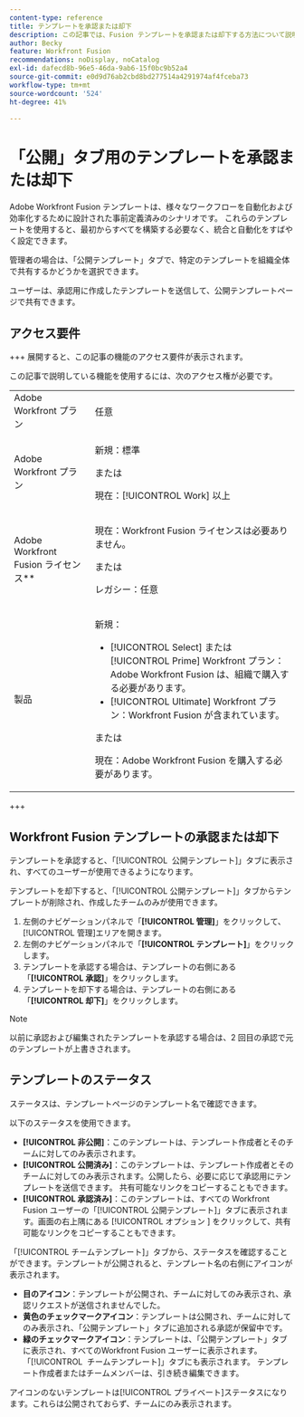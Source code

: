 ```yaml
---
content-type: reference
title: テンプレートを承認または却下
description: この記事では、Fusion テンプレートを承認または却下する方法について説明します。
author: Becky
feature: Workfront Fusion
recommendations: noDisplay, noCatalog
exl-id: dafecd8b-96e5-46da-9ab6-15f0bc9b52a4
source-git-commit: e0d9d76ab2cbd8bd277514a4291974af4fceba73
workflow-type: tm+mt
source-wordcount: '524'
ht-degree: 41%

---
```


# 「公開」タブ用のテンプレートを承認または却下

Adobe Workfront Fusion テンプレートは、様々なワークフローを自動化および効率化するために設計された事前定義済みのシナリオです。 これらのテンプレートを使用すると、最初からすべてを構築する必要なく、統合と自動化をすばやく設定できます。

管理者の場合は、「公開テンプレート」タブで、特定のテンプレートを組織全体で共有するかどうかを選択できます。

ユーザーは、承認用に作成したテンプレートを送信して、公開テンプレートページで共有できます。<!--do the have to be requested or can an admin just choose to approve?-->

## アクセス要件

+++ 展開すると、この記事の機能のアクセス要件が表示されます。

この記事で説明している機能を使用するには、次のアクセス権が必要です。

<table style="table-layout:auto">
  <col>
  <col>
  <tbody>
    <tr>
      <td role="rowheader">Adobe Workfront プラン</td>
      <td><p>任意</p></td>
    </tr>
    <tr data-mc-conditions="">
      <td role="rowheader">Adobe Workfront プラン</td>
      <td><p>新規：標準</p><p>または</p><p>現在：[!UICONTROL Work] 以上</p></td>
    </tr>
    <tr>
      <td role="rowheader">Adobe Workfront Fusion ライセンス**</td>
      <td>
        <p>現在：Workfront Fusion ライセンスは必要ありません。</p>
        <p>または</p>
        <p>レガシー：任意</p>
      </td>
    </tr>
    <tr>
      <td role="rowheader">製品</td>
      <td>
        <p>新規：</p>
        <ul>
          <li>[!UICONTROL Select] または [!UICONTROL Prime] Workfront プラン：Adobe Workfront Fusion は、組織で購入する必要があります。</li>
          <li>[!UICONTROL Ultimate] Workfront プラン：Workfront Fusion が含まれています。</li>
        </ul>
        <p>または</p>
        <p>現在：Adobe Workfront Fusion を購入する必要があります。</p>
      </td>
    </tr>
  </tbody>
</table>

<!--
For more detail about the information in this table, see [Access requirements in Workfront documentation](/help/quicksilver/administration-and-setup/add-users/access-levels-and-object-permissions/access-level-requirements-in-documentation.md). 

For information on Adobe Workfront Fusion licenses, see [Adobe Workfront Fusion licenses](../../workfront-fusion/get-started/license-automation-vs-integration.md).-->

+++

## Workfront Fusion テンプレートの承認または却下

テンプレートを承認すると、「[!UICONTROL &#x200B; 公開テンプレート &#x200B;]」タブに表示され、すべてのユーザーが使用できるようになります。

テンプレートを却下すると、「[!UICONTROL 公開テンプレート]」タブからテンプレートが削除され、作成したチームのみが使用できます。

1. 左側のナビゲーションパネルで「**[!UICONTROL 管理]**」をクリックして、[!UICONTROL 管理]エリアを開きます。
1. 左側のナビゲーションパネルで「**[!UICONTROL テンプレート]**」をクリックします。
1. テンプレートを承認する場合は、テンプレートの右側にある「**[!UICONTROL 承認]**」をクリックします。
1. テンプレートを却下する場合は、テンプレートの右側にある「**[!UICONTROL 却下]**」をクリックします。

>[!NOTE]
>
>以前に承認および編集されたテンプレートを承認する場合は、2 回目の承認で元のテンプレートが上書きされます。


## テンプレートのステータス

ステータスは、テンプレートページのテンプレート名で確認できます。

以下のステータスを使用できます。

* **[!UICONTROL 非公開]**：このテンプレートは、テンプレート作成者とそのチームに対してのみ表示されます。
* **[!UICONTROL 公開済み]**：このテンプレートは、テンプレート作成者とそのチームに対してのみ表示されます。公開したら、必要に応じて承認用にテンプレートを送信できます。 共有可能なリンクをコピーすることもできます。
* **[!UICONTROL 承認済み]**：このテンプレートは、すべての Workfront Fusion ユーザーの「[!UICONTROL 公開テンプレート]」タブに表示されます。画面の右上隅にある [!UICONTROL &#x200B; オプション &#x200B;] をクリックして、共有可能なリンクをコピーすることもできます。

「[!UICONTROL チームテンプレート]」タブから、ステータスを確認することができます。テンプレートが公開されると、テンプレート名の右側にアイコンが表示されます。

* **目のアイコン**：テンプレートが公開され、チームに対してのみ表示され、承認リクエストが送信されませんでした。
* **黄色のチェックマークアイコン**：テンプレートは公開され、チームに対してのみ表示され、「公開テンプレート」タブに追加される承認が保留中です。
* **緑のチェックマークアイコン**：テンプレートは、「公開テンプレート」タブに表示され、すべてのWorkfront Fusion ユーザーに表示されます。 「[!UICONTROL &#x200B; チームテンプレート &#x200B;]」タブにも表示されます。 テンプレート作成者またはチームメンバーは、引き続き編集できます。

アイコンのないテンプレートは[!UICONTROL プライベート]ステータスになります。これらは公開されておらず、チームにのみ表示されます。


<!--

## Questions about how this works

Editing

1. If an admin edits a template, do they have to publish again? ... Do they have to approve again?
1. What does publishing actually do?
1. Does a user have to submit for approval to share on the Public tab or can admin go through and approve/reject which ones they want? 
1. What is the admin approving? Does a user have to submit it for approval? 



What does "Publishing" mean?
What does "Approving" mean?
If an admin edits a template, do they have to publish again? ... Do they have to approve again?
Does a user have to submit for approval to share on the Public tab or can admin go through and approve/reject which ones they want? 
What is the admin approving? Does a user have to submit it for approval?

-->
